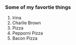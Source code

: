### Some of my favortie things
1. Irina
2. Charlie Brown
3. Pizza
  1. Pepporni Pizza
  2. Bacon Pizza
